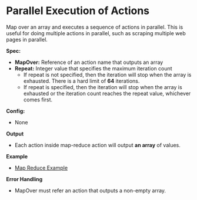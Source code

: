 # Parallel Execution of Actions

Map over an array and executes a sequence of actions in parallel. This is useful for doing multiple actions in parallel, such as scraping multiple web pages in parallel.

**Spec:**
  * **MapOver:** Reference of an action name that outputs an array
  * **Repeat:** Integer value that specifies the maximum iteration count
      * If repeat is not specified, then the iteration will stop when the array is exhausted. There is a hard limit of **64** iterations.
      * If repeat is specified, then the iteration will stop when the array is exhausted or the iteration count reaches the repeat value, whichever comes first.

**Config:**
  *  None

**Output**
  * Each action inside map-reduce action will output **an array** of values. 

**Example**
  * [Map Reduce Example](https://rebyte.ai/p/21b2295005587a5375d8/callable/002c82cb615fda933a73#7)

**Error Handling**
  * MapOver must refer an action that outputs a non-empty array.